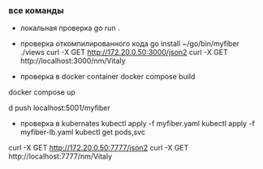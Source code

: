 ### все команды
- локальная проверка
go run . 

- проверка откомпилированного кода
go install
~/go/bin/myfiber ./views
curl -X GET  http://172.20.0.50:3000/json2
curl -X GET  http://localhost:3000/nm/Vitaly

- проверка в docker container
docker compose build

docker compose up

d push localhost:5001/myfiber

- проверка в kubernates
kubectl apply -f myfiber.yaml
kubectl apply -f myfiber-lb.yaml
kubectl get pods,svc

curl -X GET  http://172.20.0.50:7777/json2
curl -X GET  http://localhost:7777/nm/Vitaly




